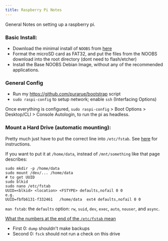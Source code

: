 ```yaml
---
title: Raspberry Pi Notes
---
```


General Notes on setting up a raspberry pi.

### Basic Install:

- Download the minimal install of `NOOBS` from [here](https://www.raspberrypi.org/downloads/noobs/)
- Format the microSD card as FAT32, and put the files from the NOOBS download into the root directory (dont need to flash/etcher)
- Install the Base NOOBS Debian Image, without any of the recommended applications.

### General Config

- Run my <https://github.com/purarue/bootstrap> script
- `sudo raspi-config` to setup network; enable `ssh` (Interfacing Options)

Once everything is configured, `sudo raspi-config` > Boot Options > Desktop/CLI > Console Autologin, to run the pi as headless.

### Mount a Hard Drive (automatic mounting):

Pretty much just have to put the correct line into `/etc/fstab`. See [here](https://www.raspberrypi.org/documentation/configuration/external-storage.md) for instructions.

If you want to put it at `/home/data`, instead of `/mnt/something` like that page describes:

```
sudo mkdir -p /home/data
sudo mount /dev/... /home/data
# to get UUID
sudo blkid
sudo nano /etc/fstab
UUID=<blkid> <location> <FSTYPE> defaults,nofail 0 0
e.g.
UUID=fbfb6131-f332461	/home/data	ext4 defaults,nofail 0 0
```

`man fstab`: the `defaults` option: `rw`, `suid`, `dev`, `exec`, `auto`, `nouser`, and `async`.

[What the numbers at the end of the `/etc/fstab` mean](https://unix.stackexchange.com/a/17726/282432)

- First 0: `dump` shouldn't make backups
- Second 0: `fsck` should not run a check on this drive
